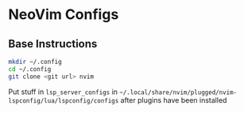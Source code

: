 # NeoVim Configs

## Base Instructions
```bash
mkdir ~/.config
cd ~/.config
git clone <git url> nvim
```

Put stuff in `lsp_server_configs` in `~/.local/share/nvim/plugged/nvim-lspconfig/lua/lspconfig/configs` after plugins have been installed
